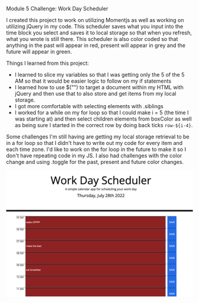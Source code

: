 Module 5 Challenge: Work Day Scheduler

I created this project to work on utilizing Momentjs as well as working on utilizing jQuery in my code.  This scheduler saves what you input into the time block you select and saves it to local storage so that when you refresh, what you wrote is still there. This scheduler is also color coded so that anything in the past will appear in red, present will appear in grey and the future will appear in green.  

Things I learned from this project: 
  - I learned to slice my variables so that I was getting only the 5 of the 5 AM so that it would be easier logic to follow on my if statements
  - I learned how to use $("") to target a document within my HTML with jQuery and then use that to also store and get items from my local storage.  
  - I got more comfortable with selecting elements with .siblings
  - I worked for a while on my for loop so that I could make i = 5 (the time I was starting at) and then select children elements from boxColor as well as being sure I started in the correct row by doing back ticks `row-${i-4}`.  

Some challenges I'm still having are getting my local storage retrieval to be in a for loop so that I didn't have to write out my code for every item and each time zone. I'd like to work on the for loop in the future to make it so I don't have repeating code in my JS.  I also had challenges with the color change and using .toggle for the past, present and future color changes.  

![alt screenshot](./Develop/images/work-day-scheduler.png)

